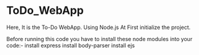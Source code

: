# ToDo_WebApp
Here, It is the To-Do WebApp. Using Node.js
At First initialize the project.

Before running this code you have to install these node modules into your code:-
install express
install body-parser
install ejs 
